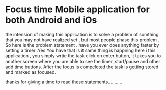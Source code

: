 # Focus time Mobile application for both Android and iOs

the intension of making this application is to solve a problem of somthing that you may not have realized yet , but most people phase this problem . So here is the problem statement . have you ever does anything faster by setting a timer .Yes You have that is it same thing is happning here i this application ,
      you simply wrtie the task click on enter button, it takes you to another screen where you are able to see the timer, start/pause and other add time buttons. After the focus is compeleted the task is getting stored and marked as focused.


thanks for giving a time to read these statements...........
